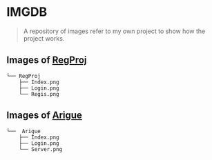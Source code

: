 # IMGDB
> A repository of images refer to my own project to show how the project works.

## Images of [RegProj][1]
```
└── RegProj
    ├── Index.png
    ├── Login.png
    └── Regis.png
```
## Images of [Arigue][2]
```
└──  Arigue
	├── Index.png
	├── Login.png
	└── Server.png
```


  [1]: https://github.com/Keleir/Arigue
  [2]: https://github.com/Keleir/RegProj.git
  
  
 
